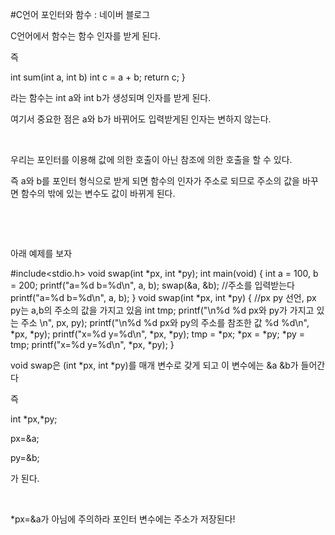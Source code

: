 #C언어 포인터와 함수 : 네이버 블로그
<div class="wrap_rabbit pcol2 _param(1) _postViewArea221554964210" id="post-view221554964210">
<!-- Rabbit HTML --><div class="se-viewer se-theme-default" lang="ko-KR">
<!-- SE_DOC_HEADER_END -->
<div class="se-main-container">
<div class="se-component se-text se-l-default" id="SE-62a9f839-343d-4017-8de0-a97687d1b44a">
<div class="se-component-content">
<div class="se-section se-section-text se-l-default">
<div class="se-module se-module-text"><!-- SE-TEXT { --><p class="se-text-paragraph se-text-paragraph-align-" id="SE-bbf80fab-19d4-4a81-be52-47c292c56c90" style=""><span class="se-fs- se-ff-" id="SE-1b0c5c37-78aa-4e62-9ba0-df1ebacae0ef" style="">C언어에서 함수는 함수 인자를 받게 된다.</span></p><!-- } SE-TEXT --><!-- SE-TEXT { --><p class="se-text-paragraph se-text-paragraph-align-" id="SE-fa2a0fac-c650-45f0-b635-a7d823a0ff51" style=""><span class="se-fs- se-ff-" id="SE-14ddaad0-f28f-4dbf-9a05-ecdb28ac51a2" style="">즉</span></p><!-- } SE-TEXT --></div>
</div>
</div>
</div> <div class="se-component se-code se-l-default" id="SE-157fea12-af62-47b2-b16a-7ff74b0e2c02">
<div class="se-component-content">
<div class="se-section se-section-code se-l-default">
<div class="se-module se-module-code se-fs-fs13">
<div class="se-code-source">
<div class="__se_code_view language-javascript">int sum(int a, int b)
	int c = a + b;
	return c;
}</div>
</div>
</div>
</div>
</div>
<script class="__se_module_data" data-module='{"type":"v2_code", "id" : "SE-157fea12-af62-47b2-b16a-7ff74b0e2c02"}' type="text/data"></script>
</div> <div class="se-component se-text se-l-default" id="SE-ffe81686-eee6-4b25-be2a-dce1d8550481">
<div class="se-component-content">
<div class="se-section se-section-text se-l-default">
<div class="se-module se-module-text"><!-- SE-TEXT { --><p class="se-text-paragraph se-text-paragraph-align-" id="SE-5f0b1759-86b5-46d6-ada0-77d73e68f921" style=""><span class="se-fs- se-ff-" id="SE-23d2e72c-8481-4d5e-9682-ff56e3e8a890" style="">라는 함수는 int a와 int b가 생성되며 인자를 받게 된다.</span></p><!-- } SE-TEXT --><!-- SE-TEXT { --><p class="se-text-paragraph se-text-paragraph-align-" id="SE-e8b41ed1-31bd-446e-bb18-dd4f4625d247" style=""><span class="se-fs- se-ff-" id="SE-615710b0-dbc1-4f3a-a26f-ee7755c8e48e" style="">여기서 중요한 점은 a와 b가 바뀌어도 입력받게된 인자는 변하지 않는다.</span></p><!-- } SE-TEXT --><!-- SE-TEXT { --><p class="se-text-paragraph se-text-paragraph-align-" id="SE-515afe7b-110d-45f4-b325-d6ded784b308" style=""><span class="se-fs- se-ff-" id="SE-3ccd3884-3222-4c59-852e-41dab4303f54" style="">​</span></p><!-- } SE-TEXT --><!-- SE-TEXT { --><p class="se-text-paragraph se-text-paragraph-align-" id="SE-e371a1e9-20f0-402c-95d2-18f23dfcfb96" style=""><span class="se-fs- se-ff-" id="SE-bfd4b32c-471b-4bda-a6e8-1d7b2eeb7a6f" style="">우리는 포인터를 이용해 값에 의한 호출이 아닌 참조에 의한 호출을 할 수 있다.</span></p><!-- } SE-TEXT --><!-- SE-TEXT { --><p class="se-text-paragraph se-text-paragraph-align-" id="SE-64a9bc87-40b2-4a9b-97c3-c08caa36c5ef" style=""><span class="se-fs- se-ff-" id="SE-9873ae58-46cf-4aef-8f54-5dfab10166b0" style="">즉 a와 b를 포인터 형식으로 받게 되면 함수의 인자가 주소로 되므로 주소의 값을 바꾸면 함수의 밖에 있는 변수도 값이 바뀌게 된다.</span></p><!-- } SE-TEXT --><!-- SE-TEXT { --><p class="se-text-paragraph se-text-paragraph-align-" id="SE-0b6166ca-4cfa-4ccf-b72c-b59b7dd1ba9a" style=""><span class="se-fs- se-ff-" id="SE-afc07bb4-32aa-4d9b-bcf0-4b69ce283e12" style="">​</span></p><!-- } SE-TEXT --><!-- SE-TEXT { --><p class="se-text-paragraph se-text-paragraph-align-" id="SE-225735bb-3f22-4f2c-a739-f9fcc65cc497" style=""><span class="se-fs- se-ff-" id="SE-6bbcd892-ece2-47ff-b53c-2457f9bf3521" style="">​</span></p><!-- } SE-TEXT --><!-- SE-TEXT { --><p class="se-text-paragraph se-text-paragraph-align-" id="SE-f3a0a2d7-373f-43b7-9c32-72ff477ec484" style=""><span class="se-fs- se-ff-" id="SE-b777559f-61e4-47d2-8277-d2f80b14206e" style="">아래 예제를 보자</span></p><!-- } SE-TEXT --></div>
</div>
</div>
</div> <div class="se-component se-code se-l-default" id="SE-ede81d9a-63dd-4c20-8cab-650f09732de7">
<div class="se-component-content">
<div class="se-section se-section-code se-l-default">
<div class="se-module se-module-code se-fs-fs13">
<div class="se-code-source">
<div class="__se_code_view language-javascript">#include&lt;stdio.h&gt;
void swap(int *px, int *py); 
int main(void) {
	int a = 100, b = 200;
	printf("a=%d b=%d\n", a, b);
	swap(&amp;a, &amp;b); //주소를 입력받는다
	printf("a=%d b=%d\n", a, b);
}
void swap(int *px, int *py) { //px py 선언, px py는 a,b의 주소의 값을 가지고 있음
	int tmp;
	printf("\n%d %d	px와 py가 가지고 있는 주소 \n", px, py);
	printf("\n%d %d	px와 py의 주소를 참조한 값 %d %d\n", *px, *py);
	printf("x=%d y=%d\n", *px, *py);
	tmp = *px;
	*px = *py;
	*py = tmp;
	printf("x=%d y=%d\n", *px, *py);
}</div>
</div>
</div>
</div>
</div>
<script class="__se_module_data" data-module='{"type":"v2_code", "id" : "SE-ede81d9a-63dd-4c20-8cab-650f09732de7"}' type="text/data"></script>
</div> <div class="se-component se-text se-l-default" id="SE-4370286c-c50d-417c-92a3-755e053e25b3">
<div class="se-component-content">
<div class="se-section se-section-text se-l-default">
<div class="se-module se-module-text"><!-- SE-TEXT { --><p class="se-text-paragraph se-text-paragraph-align-" id="SE-299d4d03-0ed8-4ca0-8ded-c37ee6f50553" style=""><span class="se-fs- se-ff-" id="SE-a7f2aa30-0dfd-455d-962f-acf4518c9eb3" style="">void swap은 (int *px, int *py)를 매개 변수로 갖게 되고 이 변수에는 &amp;a &amp;b가 들어간다</span></p><!-- } SE-TEXT --><!-- SE-TEXT { --><p class="se-text-paragraph se-text-paragraph-align-" id="SE-bde12395-3446-42b1-9ee8-a74a2ae45152" style=""><span class="se-fs- se-ff-" id="SE-ac110613-6874-41e1-ad51-5e560f76f82f" style="">즉</span></p><!-- } SE-TEXT --><!-- SE-TEXT { --><p class="se-text-paragraph se-text-paragraph-align-" id="SE-2e55529e-3b25-4941-8b4d-7097c99ececf" style=""><span class="se-fs- se-ff-" id="SE-68b4cf6b-7d09-4923-91ed-6809f9d33eb1" style="">int *px,*py;</span></p><!-- } SE-TEXT --><!-- SE-TEXT { --><p class="se-text-paragraph se-text-paragraph-align-" id="SE-1061a1bd-10ef-4f51-a64e-a880d72c2e5a" style=""><span class="se-fs- se-ff-" id="SE-b5a1d1d5-cba7-4c09-9ae2-48e2d9863b91" style="">px=&amp;a;</span></p><!-- } SE-TEXT --><!-- SE-TEXT { --><p class="se-text-paragraph se-text-paragraph-align-" id="SE-e26a06dc-43ce-4f01-883e-132be0343cc7" style=""><span class="se-fs- se-ff-" id="SE-09bbb491-ad32-4c05-838f-6662511b35b4" style="">py=&amp;b;</span></p><!-- } SE-TEXT --><!-- SE-TEXT { --><p class="se-text-paragraph se-text-paragraph-align-" id="SE-8fbecef4-07bf-42b6-a308-09ed6c238a3e" style=""><span class="se-fs- se-ff-" id="SE-58b5dd23-2323-4fac-bcde-2fc6a52024e8" style="">가 된다.</span></p><!-- } SE-TEXT --><!-- SE-TEXT { --><p class="se-text-paragraph se-text-paragraph-align-" id="SE-c6abdfc4-423f-44cb-8251-6cf58e698f9e" style=""><span class="se-fs- se-ff-" id="SE-e313d5de-1cd0-47b8-a915-6179d32cb7b9" style="">​</span></p><!-- } SE-TEXT --><!-- SE-TEXT { --><p class="se-text-paragraph se-text-paragraph-align-" id="SE-7774e365-4f6f-4cbd-8425-3937bc90e731" style=""><span class="se-fs- se-ff-" id="SE-59b9a0dd-9d79-4db9-b11d-c70cc3567e20" style="">*px=&amp;a가 아님에 주의하라 포인터 변수에는 주소가 저장된다!</span></p><!-- } SE-TEXT --></div>
</div>
</div>
</div> </div>
</div>
</div>